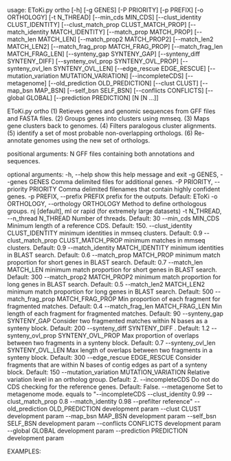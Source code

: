 usage: EToKi.py ortho [-h] [-g GENES] [-P PRIORITY] [-p PREFIX] [-o ORTHOLOGY]
                      [-t N_THREAD] [--min_cds MIN_CDS]
                      [--clust_identity CLUST_IDENTITY]
                      [--clust_match_prop CLUST_MATCH_PROP]
                      [--match_identity MATCH_IDENTITY]
                      [--match_prop MATCH_PROP] [--match_len MATCH_LEN]
                      [--match_prop2 MATCH_PROP2] [--match_len2 MATCH_LEN2]
                      [--match_frag_prop MATCH_FRAG_PROP]
                      [--match_frag_len MATCH_FRAG_LEN]
                      [--synteny_gap SYNTENY_GAP]
                      [--synteny_diff SYNTENY_DIFF]
                      [--synteny_ovl_prop SYNTENY_OVL_PROP]
                      [--synteny_ovl_len SYNTENY_OVL_LEN]
                      [--edge_rescue EDGE_RESCUE]
                      [--mutation_variation MUTATION_VARIATION]
                      [--incompleteCDS] [--metagenome]
                      [--old_prediction OLD_PREDICTION] [--clust CLUST]
                      [--map_bsn MAP_BSN] [--self_bsn SELF_BSN]
                      [--conflicts CONFLICTS] [--global GLOBAL]
                      [--prediction PREDICTION]
                      [N [N ...]]

EToKi.py ortho
(1) Retieves genes and genomic sequences from GFF files and FASTA files.
(2) Groups genes into clusters using mmseq.
(3) Maps gene clusters back to genomes.
(4) Filters paralogous cluster alignments.
(5) identify a set of most probable non-overlapping orthologs.
(6) Re-annotate genomes using the new set of orthologs.

positional arguments:
  N                     GFF files containing both annotations and sequences.

optional arguments:
  -h, --help            show this help message and exit
  -g GENES, --genes GENES
                        Comma delimited files for additional genes.
  -P PRIORITY, --priority PRIORITY
                        Comma delimited filenames that contain highly confident genes.
  -p PREFIX, --prefix PREFIX
                        prefix for the outputs. Default: EToKi
  -o ORTHOLOGY, --orthology ORTHOLOGY
                        Method to define orthologous groups. nj [default], ml or rapid (for extremely large datasets)
  -t N_THREAD, --n_thread N_THREAD
                        Number of threads. Default: 30
  --min_cds MIN_CDS     Minimum length of a reference CDS. Default: 150.
  --clust_identity CLUST_IDENTITY
                        minimum identities in mmseq clusters. Default: 0.9
  --clust_match_prop CLUST_MATCH_PROP
                        minimum matches in mmseq clusters. Default: 0.9
  --match_identity MATCH_IDENTITY
                        minimum identities in BLAST search. Default: 0.6
  --match_prop MATCH_PROP
                        minimum match proportion for short genes in BLAST search. Default: 0.7
  --match_len MATCH_LEN
                        minimum match proportion for short genes in BLAST search. Default: 300
  --match_prop2 MATCH_PROP2
                        minimum match proportion for long genes in BLAST search. Default: 0.5
  --match_len2 MATCH_LEN2
                        minimum match proportion for long genes in BLAST search. Default: 500
  --match_frag_prop MATCH_FRAG_PROP
                        Min proportion of each fragment for fragmented matches. Default: 0.4
  --match_frag_len MATCH_FRAG_LEN
                        Min length of each fragment for fragmented matches. Default: 90
  --synteny_gap SYNTENY_GAP
                        Consider two fragmented matches within N bases as a synteny block. Default: 200
  --synteny_diff SYNTENY_DIFF
                        . Default: 1.2
  --synteny_ovl_prop SYNTENY_OVL_PROP
                        Max proportion of overlaps between two fragments in a synteny block. Default: 0.7
  --synteny_ovl_len SYNTENY_OVL_LEN
                        Max length of overlaps between two fragments in a synteny block. Default: 300
  --edge_rescue EDGE_RESCUE
                        Consider fragments that are within N bases of contig edges as part of a synteny block. Default: 150
  --mutation_variation MUTATION_VARIATION
                        Relative variation level in an ortholog group. Default: 2.
  --incompleteCDS       Do not do CDS checking for the reference genes. Default: False.
  --metagenome          Set to metagenome mode. equals to "--incompleteCDS --clust_identity 0.99 --clust_match_prop 0.8 --match_identity 0.98 --prefilter reference"
  --old_prediction OLD_PREDICTION
                        development param
  --clust CLUST         development param
  --map_bsn MAP_BSN     development param
  --self_bsn SELF_BSN   development param
  --conflicts CONFLICTS
                        development param
  --global GLOBAL       development param
  --prediction PREDICTION
                        development param

EXAMPLES:

